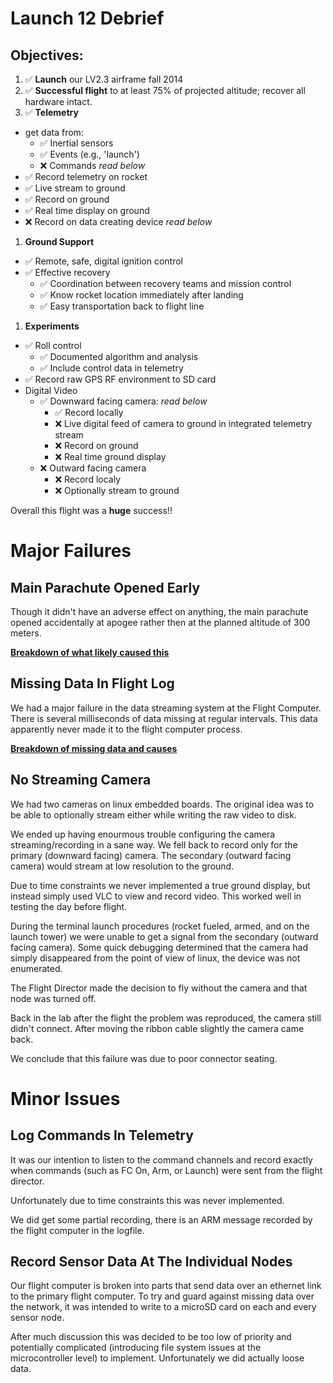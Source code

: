 # Launch 12 Debrief

## Objectives:


 1. :white_check_mark: **Launch** our LV2.3 airframe fall 2014
 1. :white_check_mark: **Successful flight** to at least 75% of projected altitude; recover all hardware intact.
 1. :white_check_mark: **Telemetry**
   - get data from:
      - :white_check_mark: Inertial sensors
      - :white_check_mark: Events (e.g., 'launch')
      - :x: Commands _read below_
   - :white_check_mark: Record telemetry on rocket
   - :white_check_mark: Live stream to ground
   - :white_check_mark: Record on ground
   - :white_check_mark: Real time display on ground
   - :x: Record on data creating device  _read below_
 1. **Ground Support**
   - :white_check_mark: Remote, safe, digital ignition control
   - :white_check_mark: Effective recovery
      - :white_check_mark: Coordination between recovery teams and mission control
      - :white_check_mark: Know rocket location immediately after landing
      - :white_check_mark: Easy transportation back to flight line
 1. **Experiments**
   - :white_check_mark: Roll control
      - :white_check_mark: Documented algorithm and analysis
      - :white_check_mark: Include control data in telemetry
   - :white_check_mark: Record raw GPS RF environment to SD card
   - Digital Video
      - :white_check_mark: Downward facing camera: _read below_
        - :white_check_mark: Record locally
        - :x: Live digital feed of camera to ground in integrated telemetry stream
        - :x: Record on ground
        - :x: Real time ground display
      - :x: Outward facing camera
        - :x: Record localy
        - :x: Optionally stream to ground


Overall this flight was a **huge** success!!


# Major Failures

## Main Parachute Opened Early

Though it didn't have an adverse effect on anything, the main parachute opened accidentally at apogee rather then at the planned altitude of 300 meters.

**[Breakdown of what likely caused this](parachute-system-failure.markdown)**


## Missing Data In Flight Log

We had a major failure in the data streaming system at the Flight Computer. There is several milliseconds of data missing at regular intervals. This data apparently never made it to the flight computer process.

**[Breakdown of missing data and causes](missing-fc-data.markdown)**


## No Streaming Camera

We had two cameras on linux embedded boards. The original idea was to be able to optionally stream either while writing the raw video to disk.

We ended up having enourmous trouble configuring the camera streaming/recording in a sane way. We fell back to record only for the primary (downward facing) camera. The secondary (outward facing camera) would stream at low resolution to the ground.

Due to time constraints we never implemented a true ground display, but instead simply used VLC to view and record video. This worked well in testing the day before flight.

During the terminal launch procedures (rocket fueled, armed, and on the launch tower) we were unable to get a signal from the secondary (outward facing camera). Some quick debugging determined that the camera had simply disappeared from the point of view of linux, the device was not enumerated.

The Flight Director made the decision to fly without the camera and that node was turned off. 

Back in the lab after the flight the problem was reproduced, the camera still didn't connect. After moving the ribbon cable slightly the camera came back.

We conclude that this failure was due to poor connector seating.
 

# Minor Issues

## Log Commands In Telemetry

It was our intention to listen to the command channels and record exactly when commands (such as FC On, Arm, or Launch) were sent from the flight director.

Unfortunately due to time constraints this was never implemented.

We did get some partial recording, there is an ARM message recorded by the flight computer in the logfile.


## Record Sensor Data At The Individual Nodes

Our flight computer is broken into parts that send data over an ethernet link to the primary flight computer. To try and guard against missing data over the network, it was intended to write to a microSD card on each and every sensor node.

After much discussion this was decided to be too low of priority and potentially complicated (introducing file system issues at the microcontroller level) to implement. Unfortunately we did actually loose data.

